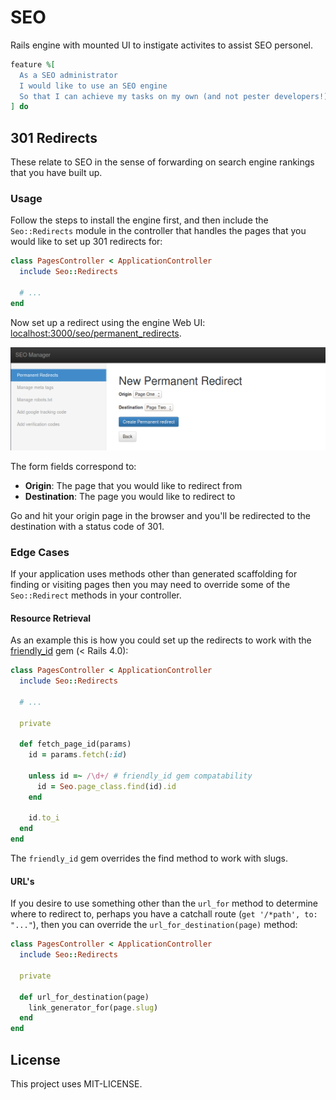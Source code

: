 SEO
===

Rails engine with mounted UI to instigate activites to assist SEO personel.

```ruby
feature %[
  As a SEO administrator
  I would like to use an SEO engine
  So that I can achieve my tasks on my own (and not pester developers!)
] do
```

## 301 Redirects

These relate to SEO in the sense of forwarding on search engine rankings that you have built up.

### Usage

Follow the steps to install the engine first, and then include the `Seo::Redirects` module in the controller that handles the pages that you would like to set up 301 redirects for:

```ruby
class PagesController < ApplicationController
  include Seo::Redirects

  # ...
end
```

Now set up a redirect using the engine Web UI: [localhost:3000/seo/permanent_redirects](http://localhost:3000/seo/permanent_redirects).

![New permanent redirect form](docs/source/new_permanent_redirect_form.png)

The form fields correspond to:

- **Origin**: The page that you would like to redirect from
- **Destination**: The page you would like to redirect to

Go and hit your origin page in the browser and you'll be redirected to the destination with a status code of 301.

### Edge Cases

If your application uses methods other than generated scaffolding for finding or visiting pages then you may need to override some of the `Seo::Redirect` methods in your controller.

#### Resource Retrieval

As an example this is how you could set up the redirects to work with the [friendly_id](https://github.com/norman/friendly_id/tree/4.0-stable) gem (< Rails 4.0):

```ruby
class PagesController < ApplicationController
  include Seo::Redirects

  # ...

  private

  def fetch_page_id(params)
    id = params.fetch(:id)

    unless id =~ /\d+/ # friendly_id gem compatability
      id = Seo.page_class.find(id).id
    end

    id.to_i
  end
end
```

The `friendly_id` gem overrides the find method to work with slugs.

#### URL's

If you desire to use something other than the `url_for` method to determine where to redirect to, perhaps you have a catchall route (`get '/*path', to: "..."`), then you can override the `url_for_destination(page)` method:

```ruby
class PagesController < ApplicationController
  include Seo::Redirects

  private

  def url_for_destination(page)
    link_generator_for(page.slug)
  end
end
```

## License

This project uses MIT-LICENSE.
